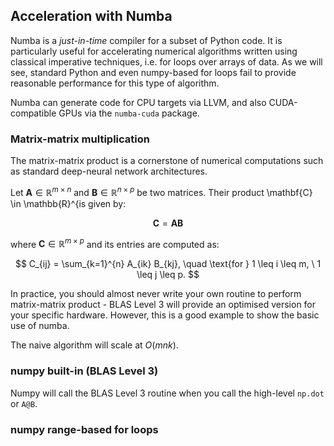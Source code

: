 ## Acceleration with Numba

Numba is a *just-in-time* compiler for a subset of Python code. It is
particularly useful for accelerating numerical algorithms written using
classical imperative techniques, i.e. for loops over arrays of data. As we will
see, standard Python and even numpy-based for loops fail to provide reasonable
performance for this type of algorithm. 

Numba can generate code for CPU targets via LLVM, and also CUDA-compatible GPUs
via the `numba-cuda` package.

### Matrix-matrix multiplication

The matrix-matrix product is a cornerstone of numerical computations such as
standard deep-neural network architectures.

Let $\mathbf{A} \in \mathbb{R}^{m \times n}$ and $\mathbf{B} \in \mathbb{R}^{n
\times p}$ be two matrices. Their product \mathbf{C} \in \mathbb{R}^{is given by:

$$
\mathbf{C} = \mathbf{A} \mathbf{B}
$$

where $\mathbf{C} \in \mathbb{R}^{m \times p}$ and its entries are computed as:

$$
C_{ij} = \sum_{k=1}^{n} A_{ik} B_{kj}, \quad \text{for } 1 \leq i \leq m, \ 1 \leq j \leq p.
$$

In practice, you should almost never write your own routine to perform
matrix-matrix product - BLAS Level 3 will provide an optimised version for your
specific hardware. However, this is a good example to show the basic use of
numba.

The naive algorithm will scale at $O(mnk)$.

### numpy built-in (BLAS Level 3)

Numpy will call the BLAS Level 3 routine when you call the high-level `np.dot`
or `A@B`.

### numpy range-based for loops 


